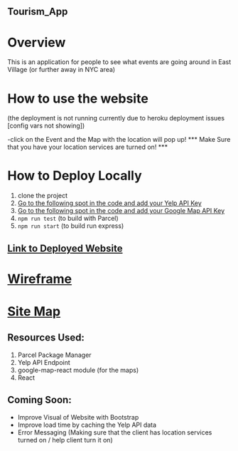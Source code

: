 ## Tourism_App

# Overview
This is an application for people to see what events are going around in East Village (or further away in NYC area)

# How to use the website 
(the deployment is not running currently due to heroku deployment issues [config vars not showing])

-click on the Event and the Map with the location will pop up!
*** Make Sure that you have your location services are turned on! ***

# How to Deploy Locally
1. clone the project
2. [Go to the following spot in the code and add your Yelp API Key](https://github.com/traumasv/Tourism_App/blob/e2efbf10cf874bebdf9f0e71e400dcdc254428c7/index.js#L72)
3. [Go to the following spot in the code and add your Google Map API Key](https://github.com/traumasv/Tourism_App/blob/e2efbf10cf874bebdf9f0e71e400dcdc254428c7/index.js#L149)
4. ``` npm run test ``` (to build with Parcel)
5. ``` npm run start ``` (to build run express)

## [Link to Deployed Website](https://whatsupineastvillage.herokuapp.com/)

# [Wireframe](https://docs.google.com/document/d/1BDCdZA4ewYOwiy5oX22tFIT31OnX4XFlcClIpfScE-0/edit?usp=sharing)
# [Site Map](https://docs.google.com/drawings/d/18bldMvCOfeZZasUu2jpNd1i24B6fxa2MLSWLfDd0fiU/edit?usp=sharing)

## Resources Used:
1. Parcel Package Manager
2. Yelp API Endpoint
3. google-map-react module (for the maps)
4. React

## Coming Soon:
- Improve Visual of Website with Bootstrap
- Improve load time by caching the Yelp API data
- Error Messaging (Making sure that the client has location services turned on / help client turn it on)
